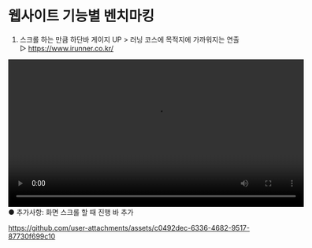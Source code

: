 # 웹사이트 기능별 벤치마킹

 1) 스크롤 하는 만큼 하단바 게이지 UP > 러닝 코스에 목적지에 가까워지는 연출<br/>
  ▷ https://www.irunner.co.kr/ <br/>

<video controls width="600">
  <source src="https://github.com/user-attachments/assets/ba02c827-9ab8-4906-91fc-3e3421204075" type="video/mp4">
  브라우저가 비디오 태그를 지원하지 않습니다.
</video>
   ● 추가사항: 화면 스크롤 할 때 진행 바 추가

https://github.com/user-attachments/assets/c0492dec-6336-4682-9517-87730f699c10

